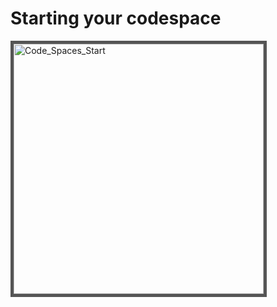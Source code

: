 # Starting your codespace

<img style="border: 5px solid #555" width="400" alt="Code_Spaces_Start" src="https://github.com/EventStore/training_developing_Event_Sourced_Applications_with_EventStoreDB/assets/864671/23c5ebd2-91b2-4ba6-88d4-9a6620670fe0">
